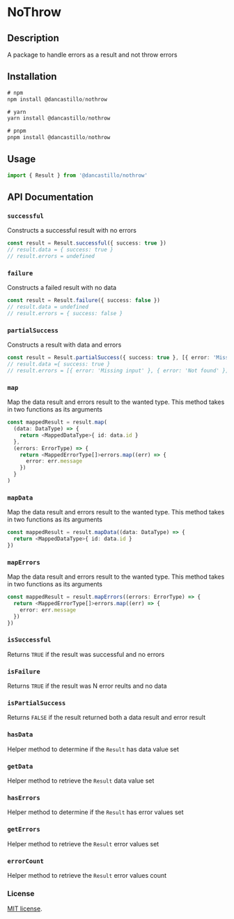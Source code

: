 # NoThrow

## Description

A package to handle errors as a result and not throw errors

## Installation

```typescript
# npm
npm install @dancastillo/nothrow

# yarn
yarn install @dancastillo/nothrow

# pnpm
pnpm install @dancastillo/nothrow
```

## Usage

```typescript
import { Result } from '@dancastillo/nothrow'
```

## API Documentation

### `successful`

Constructs a successful result with no errors

```typescript
const result = Result.successful({ success: true })
// result.data = { success: true }
// result.errors = undefined
```

### `failure`

Constructs a failed result with no data

```typescript
const result = Result.failure({ success: false })
// result.data = undefined
// result.errors = { success: false }
```

### `partialSuccess`

Constructs a result with data and errors

```typescript
const result = Result.partialSuccess({ success: true }, [{ error: 'Missing input' }, { error: 'Not found' }])
// result.data ={ success: true }
// result.errors = [{ error: 'Missing input' }, { error: 'Not found' }]
```

### `map`

Map the data result and errors result to the wanted type. This method takes in two functions as its arguments

```typescript
const mappedResult = result.map(
  (data: DataType) => {
    return <MappedDataType>{ id: data.id }
  },
  (errors: ErrorType) => {
    return <MappedErrorType[]>errors.map((err) => {
      error: err.message
    })
  }
)
```

### `mapData`

Map the data result and errors result to the wanted type. This method takes in two functions as its arguments

```typescript
const mappedResult = result.mapData((data: DataType) => {
  return <MappedDataType>{ id: data.id }
})
```

### `mapErrors`

Map the data result and errors result to the wanted type. This method takes in two functions as its arguments

```typescript
const mappedResult = result.mapErrors((errors: ErrorType) => {
  return <MappedErrorType[]>errors.map((err) => {
    error: err.message
  })
})
```

### `isSuccessful`

Returns `TRUE` if the result was successful and no errors

### `isFailure`

Returns `TRUE` if the result was N error reults and no data

### `isPartialSuccess`

Returns `FALSE` if the result returned both a data result and error result

### `hasData`

Helper method to determine if the `Result` has data value set

### `getData`

Helper method to retrieve the `Result` data value set

### `hasErrors`

Helper method to determine if the `Result` has error values set

### `getErrors`

Helper method to retrieve the `Result` error values set

### `errorCount`

Helper method to retrieve the `Result` error values count

### License

[MIT license](https://github.com/dancastillo/nothrow/blob/main/LICENSE).
